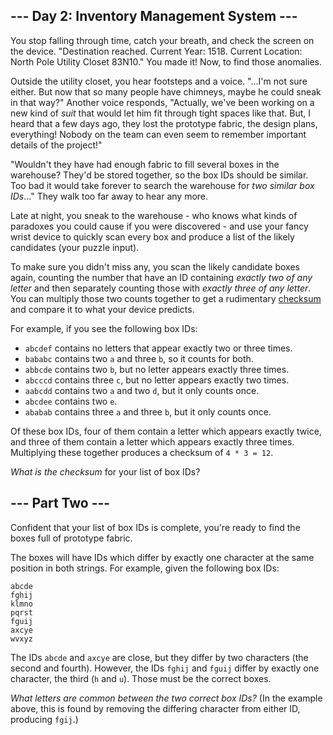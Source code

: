 ## --- Day 2: Inventory Management System ---

You stop falling through time, catch your breath, and check the screen on the device. "Destination reached. Current Year: 1518. Current Location: North Pole Utility Closet 83N10." You made it! Now, to find those anomalies.

Outside the utility closet, you hear footsteps and a voice. "...I'm not sure either. But now that <span title="This is, in fact, roughly when chimneys became common in houses.">so many people have chimneys</span>, maybe he could sneak in that way?" Another voice responds, "Actually, we've been working on a new kind of _suit_ that would let him fit through tight spaces like that. But, I heard that a few days ago, they lost the prototype fabric, the design plans, everything! Nobody on the team can even seem to remember important details of the project!"

"Wouldn't they have had enough fabric to fill several boxes in the warehouse? They'd be stored together, so the box IDs should be similar. Too bad it would take forever to search the warehouse for _two similar box IDs_..." They walk too far away to hear any more.

Late at night, you sneak to the warehouse - who knows what kinds of paradoxes you could cause if you were discovered - and use your fancy wrist device to quickly scan every box and produce a list of the likely candidates (your puzzle input).

To make sure you didn't miss any, you scan the likely candidate boxes again, counting the number that have an ID containing _exactly two of any letter_ and then separately counting those with _exactly three of any letter_. You can multiply those two counts together to get a rudimentary [checksum](https://en.wikipedia.org/wiki/Checksum) and compare it to what your device predicts.

For example, if you see the following box IDs:

*   `` abcdef `` contains no letters that appear exactly two or three times.
*   `` bababc `` contains two `` a `` and three `` b ``, so it counts for both.
*   `` abbcde `` contains two `` b ``, but no letter appears exactly three times.
*   `` abcccd `` contains three `` c ``, but no letter appears exactly two times.
*   `` aabcdd `` contains two `` a `` and two `` d ``, but it only counts once.
*   `` abcdee `` contains two `` e ``.
*   `` ababab `` contains three `` a `` and three `` b ``, but it only counts once.

Of these box IDs, four of them contain a letter which appears exactly twice, and three of them contain a letter which appears exactly three times. Multiplying these together produces a checksum of `` 4 * 3 = 12 ``.

_What is the checksum_ for your list of box IDs?

## --- Part Two ---

Confident that your list of box IDs is complete, you're ready to find the boxes full of prototype fabric.

The boxes will have IDs which differ by exactly one character at the same position in both strings. For example, given the following box IDs:

    abcde
    fghij
    klmno
    pqrst
    fguij
    axcye
    wvxyz

The IDs `` abcde `` and `` axcye `` are close, but they differ by two characters (the second and fourth). However, the IDs `` fghij `` and `` fguij `` differ by exactly one character, the third (`` h `` and `` u ``). Those must be the correct boxes.

_What letters are common between the two correct box IDs?_ (In the example above, this is found by removing the differing character from either ID, producing `` fgij ``.)